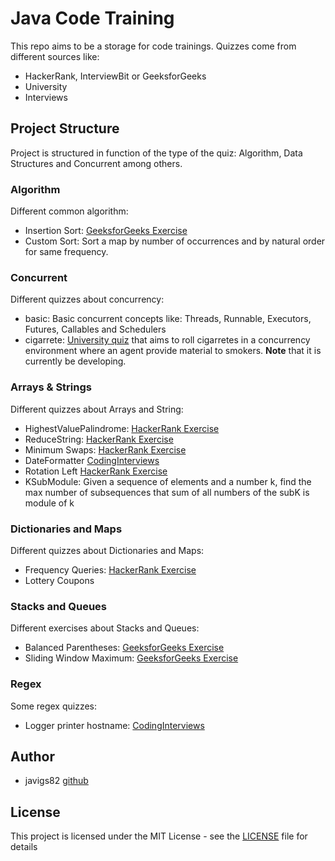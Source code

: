 # Java Code Training

This repo aims to be a storage for code trainings. Quizzes come from different sources like:

 - HackerRank, InterviewBit or GeeksforGeeks
 - University
 - Interviews
 
 ## Project Structure
 
 Project is structured in function of the type of the quiz: Algorithm, Data Structures and Concurrent among others.
 
 ### Algorithm 
  
  Different common algorithm:
  
  - Insertion Sort: [GeeksforGeeks Exercise](https://www.geeksforgeeks.org/insertion-sort/)
  - Custom Sort: Sort a map by number of occurrences and by natural order for same frequency.
 
 ### Concurrent
 
 Different quizzes about concurrency:
 
  - basic: Basic concurrent concepts like: Threads, Runnable, Executors, Futures, Callables and Schedulers  
  - cigarrete: [University quiz](http://enacademic.com/dic.nsf/enwiki/1409197) that aims to roll cigarretes in 
  a concurrency environment where an agent provide material to smokers. **Note** that it is currently be developing.
 
 ### Arrays & Strings

Different quizzes about Arrays and String: 

 - HighestValuePalindrome: [HackerRank Exercise](https://www.hackerrank.com/challenges/richie-rich/problem)
 - ReduceString: [HackerRank Exercise](https://www.hackerrank.com/challenges/string-reduction/problem)
 - Minimum Swaps: [HackerRank Exercise](https://www.hackerrank.com/challenges/minimum-swaps-2/problem)
 - DateFormatter [CodingInterviews](https://github.com/jayshah19949596/CodingInterviews/tree/master/Twilio%20Software%20Engineer%20-%20New%20Grad-Part-1#1-reformatting-dates)
 - Rotation Left [HackerRank Exercise](https://www.hackerrank.com/challenges/ctci-array-left-rotation/problem?h_l=interview&playlist_slugs%5B%5D=interview-preparation-kit&playlist_slugs%5B%5D=arrays)
 - KSubModule: Given a sequence of elements and a number k, find the max number of subsequences that sum of all numbers of the subK is module of k
 
 
 ### Dictionaries and Maps
 
 Different quizzes about Dictionaries and Maps:
 
 - Frequency Queries: [HackerRank Exercise](https://www.hackerrank.com/challenges/frequency-queries/problem) 
 - Lottery Coupons 
 
 ### Stacks and Queues
  
Different exercises about Stacks and Queues:

 - Balanced Parentheses: [GeeksforGeeks Exercise](https://www.geeksforgeeks.org/check-for-balanced-parentheses-in-an-expression/)
 - Sliding Window Maximum: [GeeksforGeeks Exercise](https://www.geeksforgeeks.org/sliding-window-maximum-maximum-of-all-subarrays-of-size-k/)
 
 ### Regex
 
 Some regex quizzes:
  
 - Logger printer hostname: [CodingInterviews](https://github.com/jayshah19949596/CodingInterviews/tree/master/Twilio%20Software%20Engineer%20-%20New%20Grad-Part-1#2-hosts-and-total-number-of-requests)

## Author
 
 * javigs82 [github](https://github.com/javigs82/)
 
## License
 
 This project is licensed under the MIT License - see the [LICENSE](LICENSE) file for details
